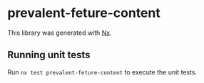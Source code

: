 # prevalent-feture-content

This library was generated with [Nx](https://nx.dev).

## Running unit tests

Run `nx test prevalent-feture-content` to execute the unit tests.
